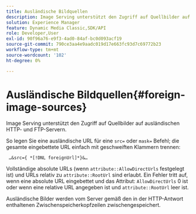 ```yaml
---
title: Ausländische Bildquellen
description: Image Serving unterstützt den Zugriff auf Quellbilder auf ausländischen HTTP- und FTP-Servern.
solution: Experience Manager
feature: Dynamic Media Classic,SDK/API
role: Developer,User
exl-id: 90f96a76-e9f3-4ad0-84af-bc0d093acf19
source-git-commit: 790ce3aa4e9aadc019d17e663fc93d7c69772b23
workflow-type: tm+mt
source-wordcount: '102'
ht-degree: 0%

---
```


# Ausländische Bildquellen{#foreign-image-sources}

Image Serving unterstützt den Zugriff auf Quellbilder auf ausländischen HTTP- und FTP-Servern.

So legen Sie eine ausländische URL für eine `src=` oder `mask=` Befehl; die gesamte eingebettete URL einfach mit geschweiften Klammern trennen:

` …&src={ *[!DNL foreignUrl]*}&…`

Vollständige absolute URLs (wenn `attribute::AllowDirectUrls` festgelegt ist) und URLs relativ zu `attribute::RootUrl` sind erlaubt. Ein Fehler tritt auf, wenn eine absolute URL eingebettet und das Attribut: `AllowDirectUrls` 0 ist oder wenn eine relative URL angegeben ist und `attribute::RootUrl` leer ist.

Ausländische Bilder werden vom Server gemäß den in der HTTP-Antwort enthaltenen Zwischenspeicherkopfzeilen zwischengespeichert.
